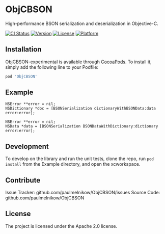 ObjCBSON
========

High-performance BSON serialization and deserialization in Objective-C.


[![CI Status](http://img.shields.io/travis/paulmelnikow/ObjCBSON-experimental.svg?style=flat)](https://travis-ci.org/paulmelnikow/ObjCBSON-experimental)
[![Version](https://img.shields.io/cocoapods/v/ObjCBSON-experimental.svg?style=flat)](http://cocoadocs.org/docsets/ObjCBSON-experimental)
[![License](https://img.shields.io/cocoapods/l/ObjCBSON-experimental.svg?style=flat)](http://cocoadocs.org/docsets/ObjCBSON-experimental)
[![Platform](https://img.shields.io/cocoapods/p/ObjCBSON-experimental.svg?style=flat)](http://cocoadocs.org/docsets/ObjCBSON-experimental)


Installation
------------

ObjCBSON-experimental is available through [CocoaPods](http://cocoapods.org). To install
it, simply add the following line to your Podfile:

```rb
pod 'ObjCBSON'
```


Example
-------

```objc
NSError **error = nil;
NSDictionary *doc = [BSONSerialization dictionaryWithBSONData:data error:error];

NSError **error = nil;
NSData *data = [BSONSerialization BSONDataWithDictionary:dictionary error:error];
```


Development
-----------

To develop on the library and run the unit tests, clone the repo, run `pod install`
from the Example directory, and open the xcworkspace.


Contribute
----------

Issue Tracker: github.com/paulmelnikow/ObjCBSON/issues
Source Code: github.com/paulmelnikow/ObjCBSON


License
-------

The project is licensed under the Apache 2.0 license.

